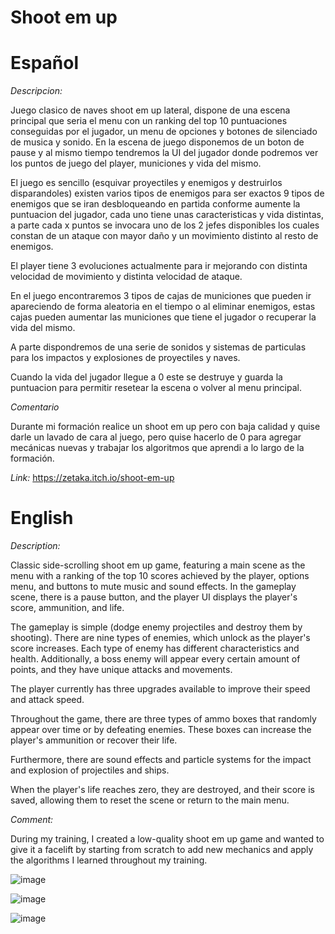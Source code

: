 # Shoot em up

# Español

*Descripcion:* 

Juego clasico de naves shoot em up lateral, dispone de una escena principal que seria el menu con un ranking del top 10 puntuaciones conseguidas por el jugador, un menu de opciones y botones de silenciado de musica y sonido. En la escena de juego disponemos de un boton de pause  y al mismo tiempo tendremos la UI del jugador donde podremos ver los puntos de juego del player, municiones y vida del mismo.

El juego es sencillo (esquivar proyectiles y enemigos y destruirlos disparandoles) existen varios tipos de enemigos para ser exactos 9 tipos de enemigos que se iran desbloqueando en partida conforme aumente la puntuacion del jugador, cada uno tiene unas caracteristicas y vida distintas, a parte cada x puntos se invocara uno de los 2 jefes disponibles los cuales constan de un ataque con mayor daño y un movimiento distinto al resto de enemigos.

El player tiene 3 evoluciones actualmente para ir mejorando con distinta velocidad de movimiento y distinta velocidad de ataque.

En el juego encontraremos 3 tipos de cajas de municiones que pueden ir apareciendo de forma aleatoria en el tiempo o al eliminar enemigos, estas cajas pueden aumentar las municiones que tiene el jugador o recuperar la vida del mismo.

A parte dispondremos de una serie de sonidos y sistemas de particulas para los impactos y explosiones de proyectiles y naves.

Cuando la vida del jugador llegue a 0 este se destruye y guarda la puntuacion para permitir resetear la escena o volver al menu principal.

*Comentario*

Durante mi formación realice un shoot em up pero con baja calidad y quise darle un lavado de cara al juego, pero quise hacerlo de 0 para agregar mecánicas nuevas y trabajar los algoritmos que aprendi a lo largo de la formación.


*Link:*
https://zetaka.itch.io/shoot-em-up


# English

*Description:*

Classic side-scrolling shoot em up game, featuring a main scene as the menu with a ranking of the top 10 scores achieved by the player, options menu, and buttons to mute music and sound effects. In the gameplay scene, there is a pause button, and the player UI displays the player's score, ammunition, and life.

The gameplay is simple (dodge enemy projectiles and destroy them by shooting). There are nine types of enemies, which unlock as the player's score increases. Each type of enemy has different characteristics and health. Additionally, a boss enemy will appear every certain amount of points, and they have unique attacks and movements.

The player currently has three upgrades available to improve their speed and attack speed.

Throughout the game, there are three types of ammo boxes that randomly appear over time or by defeating enemies. These boxes can increase the player's ammunition or recover their life.

Furthermore, there are sound effects and particle systems for the impact and explosion of projectiles and ships.

When the player's life reaches zero, they are destroyed, and their score is saved, allowing them to reset the scene or return to the main menu.

*Comment:*

During my training, I created a low-quality shoot em up game and wanted to give it a facelift by starting from scratch to add new mechanics and apply the algorithms I learned throughout my training.


![image](https://github.com/franvazquezporras/Shoot-Em-Up/assets/45006637/c76c156b-6ddc-4685-b030-962d64bc6b03)

![image](https://github.com/franvazquezporras/Shoot-Em-Up/assets/45006637/d85155e4-a92e-4192-825e-bf3174ac08d3)

![image](https://github.com/franvazquezporras/Shoot-Em-Up/assets/45006637/86ed0012-9772-4536-be6d-79314518c31b)



